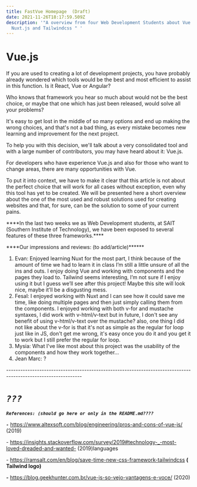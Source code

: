 ```yaml
---
title: FastVue Homepage  (Draft)
date: 2021-11-26T18:17:59.509Z
description: '"A overview from four Web Development Students about Vue.js,
  Nuxt.js and Tailwindcss " '
---
```

# **Vue.js**

If you are used to creating a lot of development projects, you have probably already wondered which tools would be the best and most efficient to assist in this function. Is it React, Vue or Angular?

Who knows that framework you hear so much about would not be the best choice, or maybe that one which has just been released,  would solve all your problems?

It's easy to get lost in the middle of so many options and end up making the wrong choices, and that's not a bad thing, as every mistake becomes new learning and improvement for the next project.

To help you with this decision, we'll talk about a very consolidated tool and with a large number of contributors, you may have heard about it: Vue.js.

For developers who have experience Vue.js and also for those who want to change areas, there are many opportunities with Vue.

To put it into context, we have to make it clear that this article is not about the perfect choice that will work for all cases without exception, even why this tool has yet to be created. We will be presented here a short overview about the  one of the most used and robust solutions used for creating websites and that, for sure, can be the solution to some of your current pains.

\*\*\*\*In the last two weeks we as Web Development students, at SAIT (Southern Institute of Technology), we have been exposed to several features of these three frameworks.\*\*\*\*

\*\*\*\*Our impressions and reviews: (to add/article)\*\*\*\*\*\*

1. Evan: Enjoyed learning Nuxt for the most part, I think because of the amount of time we had to learn it in class I’m still a little unsure of all the ins and outs. I enjoy doing Vue and working with components and the pages they load to. Tailwind seems interesting, I’m not sure if I enjoy using it but I guess we’ll see after this project! Maybe this site will look nice, maybe it’ll be a disgusting mess.
2. Fesal: I enjoyed working with Nuxt and I can see how it could save me time, like doing multiple pages and then just simply calling them from the components. I enjoyed working with both v-for and mustache syntaxes, I did work with v-html/v-text but in future, I don't see any benefit of using v-html/v-text over the mustache? also, one thing I did not like about the v-for is that it's not as simple as the regular for loop just like in JS, don't get me wrong, it's easy once you do it and you get it to work but I still prefer the regular for loop.
3. Mysia: What I've like most about this project was the usability of the components and how they work together...
4. Jean Marc: ?

\--------------------------------------------------------------------------------------------------------------

# ***`???`***

***`References: (should go here or only in the README.md????`***

***`-`*** https://www.altexsoft.com/blog/engineering/pros-and-cons-of-vue-js/ (2019)

\- https://insights.stackoverflow.com/survey/2019#technology-_-most-loved-dreaded-and-wanted- (2019)languages

\- https://ramsalt.com/en/blog/save-time-new-css-framework-tailwindcss **( Tailwind logo)**

**\-** https://blog.geekhunter.com.br/vue-js-so-vejo-vantagens-e-voce/ (2020)